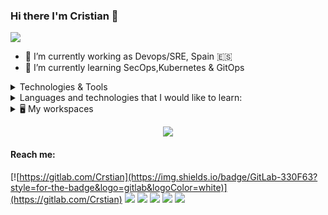 ### Hi there I'm Cristian 👋

![](https://media2.giphy.com/media/slVWEctHZKvWU/giphy.gif?cid=ecf05e476ptp3hv2w3xzo3pbiupfyinr0o0u1jmzjhshvq89&rid=giphy.gif&ct=g)

- 🔭 I’m currently working as Devops/SRE, Spain 🇪🇸
- 🌱 I’m currently learning SecOps,Kubernetes & GitOps



<details>
<summary>Technologies & Tools </summary>
  
![](https://img.shields.io/badge/kubernetes-326ce5.svg?&style=for-the-badge&logo=kubernetes&logoColor=white)
![](https://img.shields.io/badge/Docker-2CA5E0?style=for-the-badge&logo=docker&logoColor=white)
![](https://img.shields.io/badge/Traefik_Proxy-24A1C1?style=for-the-badge&logo=Traefik%20Proxy&logoColor=white)
![](https://img.shields.io/badge/Nginx-009639?style=for-the-badge&logo=nginx&logoColor=white)
![](https://img.shields.io/badge/Cloudflare-F38020?style=for-the-badge&logo=Cloudflare&logoColor=white)
![](https://img.shields.io/badge/PostgreSQL-316192?style=for-the-badge&logo=postgresql&logoColor=white)
![](https://img.shields.io/badge/Grafana-F2F4F9?style=for-the-badge&logo=grafana&logoColor=orange&labelColor=F2F4F9)
![](https://img.shields.io/badge/Prometheus-000000?style=for-the-badge&logo=prometheus&labelColor=000000)
![](https://img.shields.io/badge/OpenWrt-00B5E2?style=for-the-badge&logo=OpenWrt&logoColor=white)
![](https://img.shields.io/badge/Python-FFD43B?style=for-the-badge&logo=python&logoColor=blue)
![](https://img.shields.io/badge/Shell_Script-121011?style=for-the-badge&logo=gnu-bash&logoColor=white)
![](https://img.shields.io/badge/Amazon_AWS-FF9900?style=for-the-badge&logo=amazonaws&logoColor=white)
![](https://img.shields.io/badge/Kong-003459?style=for-the-badge&logo=kong&logoColor=white)



</details>

<details>

<summary>Languages and technologies that I would like to learn:</summary>

![](https://img.shields.io/badge/nuxt.js-00C58E?style=for-the-badge&logo=nuxtdotjs&logoColor=white)
![](https://img.shields.io/badge/InfluxDB-22ADF6?style=for-the-badge&logo=InfluxDB&logoColor=white)
![](https://img.shields.io/badge/fastapi-109989?style=for-the-badge&logo=FASTAPI&logoColor=white)
![](https://img.shields.io/badge/redis-%23DD0031.svg?&style=for-the-badge&logo=redis&logoColor=white)
![](https://img.shields.io/badge/Rust-000000?style=for-the-badge&logo=rust&logoColor=white)
![](https://img.shields.io/badge/Terraform-7B42BC?style=for-the-badge&logo=terraform&logoColor=white)
![](https://img.shields.io/badge/GitLab%20CI-330F63?style=for-the-badge&logo=gitlab&logoColor=white)

</details>
<details>
  <summary>🖥️ My workspaces</summary>


#### Desktop:

![](https://img.shields.io/badge/Arch_Linux-1793D1?style=for-the-badge&logo=arch-linux&logoColor=white)
![](https://img.shields.io/badge/AMD%20Ryzen_5_5700X-ED1C24?style=for-the-badge&logo=AMD&logoColor=white)
![](https://img.shields.io/badge/AMD%20Radeon_RX_6800-ED1C24?style=for-the-badge&logo=amd&logoColor=white)
![](https://img.shields.io/badge/RAM-32GB-0DBD8B?style=for-the-badge&logo=&logoColor=white)
![](https://img.shields.io/badge/YAMAHA%20HS5-4B1E78?style=for-the-badge&logo=Yamaha%20Corporation&logoColor=white)

#### Laptop:  
![](https://img.shields.io/badge/Thinkpad%20E495-EE2624?style=for-the-badge&logo=Thinkpad&logoColor=white)  
![](https://img.shields.io/badge/Arch_Linux-1793D1?style=for-the-badge&logo=arch-linux&logoColor=white)
![](https://img.shields.io/badge/AMD%20Ryzen_5_3500U-ED1C24?style=for-the-badge&logo=AMD&logoColor=white)
![](https://img.shields.io/badge/RAM-16GB-0DBD8B?style=for-the-badge&logo=&logoColor=white)
 
#### Phone:  
![](https://img.shields.io/badge/One%20Plus_8T_w/LineageOS-F5010C?style=for-the-badge&logo=OnePlus&logoColor=white)  
#### Tablet:    
![](https://img.shields.io/badge/Mi%20Pad_5_w/ArrowOS-FF6900?style=for-the-badge&logo=Xiaomi&logoColor=white)

</details>

<p align="center"> <img src=https://spotify-github-profile.vercel.app/api/view?uid=cris-gl&cover_image=true&theme=novatorem&show_offline=false&background_color=121212&interchange=false&bar_color=9f0bb3&bar_color_cover=false) </p>




#### Reach me: 

[![https://gitlab.com/Crstian](https://img.shields.io/badge/GitLab-330F63?style=for-the-badge&logo=gitlab&logoColor=white)](https://gitlab.com/Crstian)
[![](https://img.shields.io/badge/LinkedIn-0077B5?style=for-the-badge&logo=linkedin&logoColor=white)](https://www.linkedin.com/in/cristian-gutierrez-lopez/)
[![](https://img.shields.io/badge/Element-0DBD8B?style=for-the-badge&logo=element&logoColor=white)](https://matrix.to/#/@crstian:matrix.org)
[![](https://img.shields.io/badge/AUR-1793D1?style=for-the-badge&logo=arch-linux&logoColor=white)](https://aur.archlinux.org/account/Crstian)
[![](https://img.shields.io/badge/Twitch-9146FF?style=for-the-badge&logo=twitch&logoColor=white)](https://www.twitch.tv/crstalin)
[![](https://img.shields.io/badge/website-000000?style=for-the-badge&logo=About.me&logoColor=white)](https://crstian.me/)
